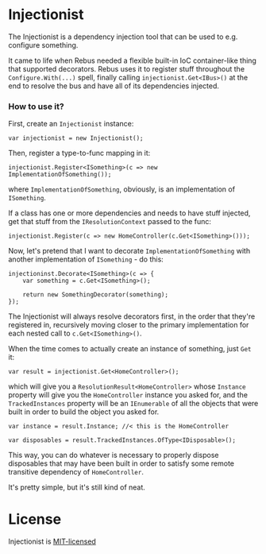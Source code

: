 # Injectionist

The Injectionist is a dependency injection tool that can be used to e.g. configure something.

It came to life when Rebus needed a flexible built-in IoC container-like thing that supported decorators. 
Rebus uses it to register stuff throughout the `Configure.With(...)` spell, finally calling 
`injectionist.Get<IBus>()` at the end to resolve the bus and have all of its dependencies injected.


### How to use it?

First, create an `Injectionist` instance:

    var injectionist = new Injectionist();

Then, register a type-to-func mapping in it:

    injectionist.Register<ISomething>(c => new ImplementationOfSomething());

where `ImplementationOfSomething`, obviously, is an implementation of `ISomething`.

If a class has one or more dependencies and needs to have stuff injected, get that stuff from the `IResolutionContext` passed to the func:

    injectionist.Register(c => new HomeController(c.Get<ISomething>()));

Now, let's pretend that I want to decorate `ImplementationOfSomething` with another implementation of `ISomething` - do this:

    injectioninst.Decorate<ISomething>(c => {
        var something = c.Get<ISomething>();

        return new SomethingDecorator(something);
    });

The Injectionist will always resolve decorators first, in the order that they're registered in, recursively moving
closer to the primary implementation for each nested call to `c.Get<ISomething>()`.

When the time comes to actually create an instance of something, just `Get` it:

    var result = injectionist.Get<HomeController>();

which will give you a `ResolutionResult<HomeController>` whose `Instance` property will give you the `HomeController` instance
you asked for, and the `TrackedInstances` property will be an `IEnumerable` of all the objects that were built in order to build
the object you asked for.

    var instance = result.Instance; //< this is the HomeController

    var disposables = result.TrackedInstances.OfType<IDisposable>();

This way, you can do whatever is necessary to properly dispose disposables that may have been built in order to satisfy some remote
transitive dependency of `HomeController`.

It's pretty simple, but it's still kind of neat.

# License

Injectionist is [MIT-licensed](https://raw.githubusercontent.com/rebus-org/Injectionist/master/LICENSE.md)